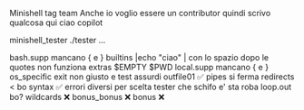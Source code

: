 Minishell tag team
Anche io voglio essere un contributor quindi scrivo qualcosa qui
ciao copilot


minishell_tester    ./tester ...

bash.supp        mancano { e }
builtins         |echo "ciao" |  con lo spazio dopo le quotes non funziona
extras           $EMPTY $PWD
local.supp       mancano { e }
os_specific      exit non giusto e test assurdi
outfile01             ✅️
pipes            si ferma 
redirects        < bo
syntax                ✅️ errori diversi per scelta
tester           che schifo e' sta roba
loop.out         bo?
wildcards             ❌️
bonus_bonus           ❌️
bonus                 ❌️
